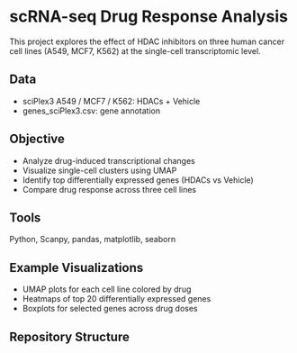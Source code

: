 # scRNA-seq Drug Response Analysis

This project explores the effect of HDAC inhibitors on three human cancer cell lines (A549, MCF7, K562) at the single-cell transcriptomic level.

## Data
- sciPlex3 A549 / MCF7 / K562: HDACs + Vehicle
- genes_sciPlex3.csv: gene annotation

## Objective
- Analyze drug-induced transcriptional changes
- Visualize single-cell clusters using UMAP
- Identify top differentially expressed genes (HDACs vs Vehicle)
- Compare drug response across three cell lines

## Tools
Python, Scanpy, pandas, matplotlib, seaborn

## Example Visualizations
- UMAP plots for each cell line colored by drug
- Heatmaps of top 20 differentially expressed genes
- Boxplots for selected genes across drug doses

## Repository Structure
